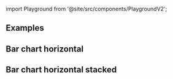 import Playground from '@site/src/components/PlaygroundV2';

## Examples

## Bar chart horizontal

<Playground
height="40rem"
name="echarts-bar-simple"
noMargin
examplesByName>
</Playground>

## Bar chart horizontal stacked

<Playground
height="40rem"
name="echarts-bar-horizontal-stacked"
noMargin
examplesByName>
</Playground>

